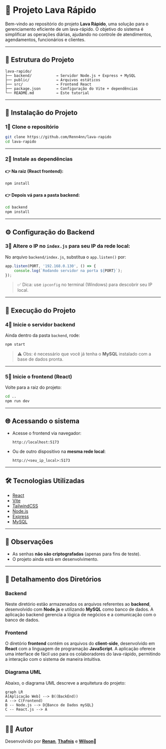 # 🚗 Projeto Lava Rápido

Bem-vindo ao repositório do projeto **Lava Rápido**, uma solução para o gerenciamento eficiente de um lava-rápido. O objetivo do sistema é simplificar as operações diárias, ajudando no controle de atendimentos, agendamentos, funcionários e clientes.

---

## 📂 Estrutura do Projeto

```
lava-rapido/
├── backend/           → Servidor Node.js + Express + MySQL
├── public/            → Arquivos estáticos
├── src/               → Frontend React
├── package.json       → Configuração do Vite + dependências
└── README.md          → Este tutorial
```

---

## 🚀 Instalação do Projeto

### 1⃣ Clone o repositório

```bash
git clone https://github.com/Renn4nn/lava-rapido
cd lava-rapido
```

---

### 2⃣ Instale as dependências

#### 👉 Na raiz (React frontend):

```bash
npm install
```

#### 👉 Depois vá para a pasta backend:

```bash
cd backend
npm install
```

---

## ⚙️ Configuração do Backend

### 3⃣ Altere o IP no `index.js` para seu IP da rede local:

No arquivo `backend/index.js`, substitua o `app.listen()` por:

```js
app.listen(PORT, '192.168.0.130', () => {
    console.log(`Rodando servidor na porta ${PORT}`);
});
```

> ✅ Dica: use `ipconfig` no terminal (Windows) para descobrir seu IP local.

---

## 🔄 Execução do Projeto

### 4⃣ Inicie o servidor backend

Ainda dentro da pasta `backend`, rode:

```bash
npm start
```

> ⚠️ Obs: é necessário que você já tenha o **MySQL** instalado com a base de dados pronta.

---

### 5⃣ Inicie o frontend (React)

Volte para a raiz do projeto:

```bash
cd ..
npm run dev
```

---

## 🌐 Acessando o sistema

- Acesse o frontend via navegador:
  ```
  http://localhost:5173
  ```

- Ou de outro dispositivo na **mesma rede local**:
  ```
  http://<seu_ip_local>:5173
  ```

---

## 🛠️ Tecnologias Utilizadas

- [React](https://reactjs.org/)
- [Vite](https://vitejs.dev/)
- [TailwindCSS](https://tailwindcss.com/)
- [Node.js](https://nodejs.org/)
- [Express](https://expressjs.com/)
- [MySQL](https://www.mysql.com/)

---

## 📌 Observações

- As senhas **não são criptografadas** (apenas para fins de teste).
- O projeto ainda está em desenvolvimento.

---

## 📁 Detalhamento dos Diretórios

### Backend

Neste diretório estão armazenados os arquivos referentes ao **backend**, desenvolvido com **Node.js** e utilizando **MySQL** como banco de dados. A aplicação backend gerencia a lógica de negócios e a comunicação com o banco de dados.

### Frontend

O diretório **frontend** contém os arquivos do **client-side**, desenvolvido em **React** com a linguagem de programação **JavaScript**. A aplicação oferece uma interface de fácil uso para os colaboradores do lava-rápido, permitindo a interação com o sistema de maneira intuitiva.

### Diagrama UML

Abaixo, o diagrama UML descreve a arquitetura do projeto:

```mermaid
graph LR
A[Aplicação Web] --> B((BackEnd))
A --> C(Frontend)
B -- Node.js --> D{Banco de Dados mySQL}
C -- React.js --> A
```

---

## 👨‍💻 Autor

Desenvolvido por **[Renan](https://github.com/Renn4nn)**, **[Thafnis](https://github.com/Thafniss)** e **[Wilson](https://github.com/WilsonnJr)**🚀

